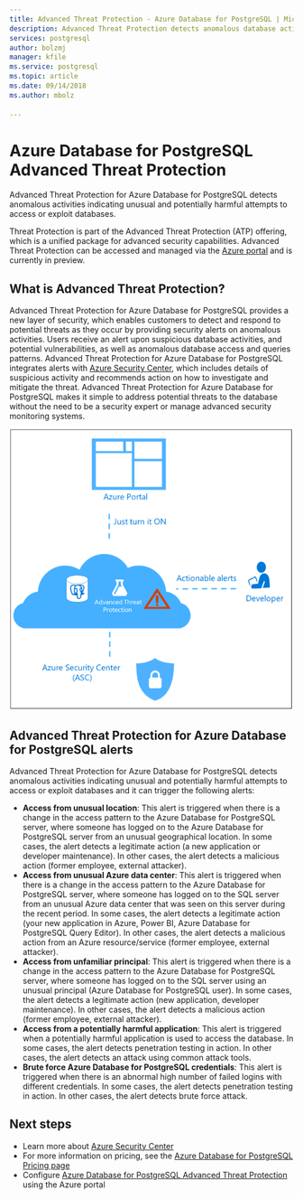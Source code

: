 ```yaml
---
title: Advanced Threat Protection - Azure Database for PostgreSQL | Microsoft Docs
description: Advanced Threat Protection detects anomalous database activities indicating potential security threats to the database. 
services: postgresql
author: bolzmj
manager: kfile
ms.service: postgresql
ms.topic: article
ms.date: 09/14/2018
ms.author: mbolz

---
```

# Azure Database for PostgreSQL Advanced Threat Protection

Advanced Threat Protection for Azure Database for PostgreSQL detects anomalous activities indicating unusual and potentially harmful attempts to access or exploit databases.

Threat Protection is part of the Advanced Threat Protection (ATP) offering, which is a unified package for advanced security capabilities. Advanced Threat Protection can be accessed and managed via the [Azure portal](https://portal.azure.com) and is currently in preview.

## What is Advanced Threat Protection?

Advanced Threat Protection for Azure Database for PostgreSQL provides a new layer of security, which enables customers to detect and respond to potential threats as they occur by providing security alerts on anomalous activities. Users receive an alert upon suspicious database activities, and potential vulnerabilities, as well as anomalous database access and queries patterns. Advanced Threat Protection for Azure Database for PostgreSQL integrates alerts with [Azure Security Center](https://azure.microsoft.com/services/security-center/), which includes details of suspicious activity and recommends action on how to investigate and mitigate the threat. Advanced Threat Protection for Azure Database for PostgreSQL makes it simple to address potential threats to the database without the need to be a security expert or manage advanced security monitoring systems. 

![Advanced Threat Protection Concept](media/concepts-data-access-and-security-threat-protection/advanced-threat-protection-concept.png)

## Advanced Threat Protection for Azure Database for PostgreSQL alerts 
Advanced Threat Protection for Azure Database for PostgreSQL detects anomalous activities indicating unusual and potentially harmful attempts to access or exploit databases and it can trigger the following alerts:
- **Access from unusual location**: This alert is triggered when there is a change in the access pattern to the Azure Database for PostgreSQL server, where someone has logged on to the Azure Database for PostgreSQL server from an unusual geographical location. In some cases, the alert detects a legitimate action (a new application or developer maintenance). In other cases, the alert detects a malicious action (former employee, external attacker).
- **Access from unusual Azure data center**: This alert is triggered when there is a change in the access pattern to the Azure Database for PostgreSQL server, where someone has logged on to the SQL server from an unusual Azure data center that was seen on this server during the recent period. In some cases, the alert detects a legitimate action (your new application in Azure, Power BI, Azure Database for PostgreSQL Query Editor). In other cases, the alert detects a malicious action from an Azure resource/service (former employee, external attacker).
- **Access from unfamiliar principal**: This alert is triggered when there is a change in the access pattern to the Azure Database for PostgreSQL server, where someone has logged on to the SQL server using an unusual principal (Azure Database for PostgreSQL user). In some cases, the alert detects a legitimate action (new application, developer maintenance). In other cases, the alert detects a malicious action (former employee, external attacker).
- **Access from a potentially harmful application**: This alert is triggered when a potentially harmful application is used to access the database. In some cases, the alert detects penetration testing in action. In other cases, the alert detects an attack using common attack tools.
- **Brute force Azure Database for PostgreSQL credentials**: This alert is triggered when there is an abnormal high number of failed logins with different credentials. In some cases, the alert detects penetration testing in action. In other cases, the alert detects brute force attack.

## Next steps

* Learn more about [Azure Security Center](https://docs.microsoft.com/azure/security-center/security-center-intro)
* For more information on pricing, see the [Azure Database for PostgreSQL Pricing page](https://azure.microsoft.com/pricing/details/postgresql/) 
* Configure [Azure Database for PostgreSQL Advanced Threat Protection](howto-database-threat-protection-using-portal.md) using the Azure portal  
